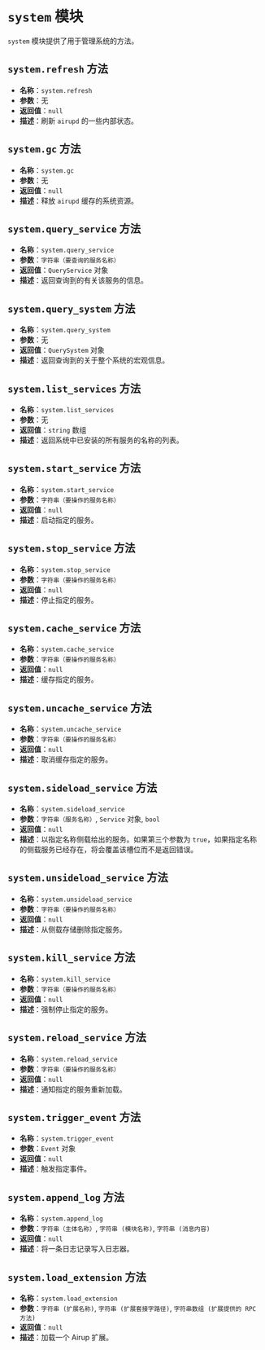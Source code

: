 # `system` 模块
`system` 模块提供了用于管理系统的方法。

## `system.refresh` 方法
- **名称**：`system.refresh`
- **参数**：无
- **返回值**：`null`
- **描述**：刷新 `airupd` 的一些内部状态。

## `system.gc` 方法
- **名称**：`system.gc`
- **参数**：无
- **返回值**：`null`
- **描述**：释放 `airupd` 缓存的系统资源。

## `system.query_service` 方法
- **名称**：`system.query_service`
- **参数**：`字符串（要查询的服务名称）`
- **返回值**：`QueryService` 对象
- **描述**：返回查询到的有关该服务的信息。

## `system.query_system` 方法
- **名称**：`system.query_system`
- **参数**：无
- **返回值**：`QuerySystem` 对象
- **描述**：返回查询到的关于整个系统的宏观信息。

## `system.list_services` 方法
- **名称**：`system.list_services`
- **参数**：无
- **返回值**：`string` 数组
- **描述**：返回系统中已安装的所有服务的名称的列表。

## `system.start_service` 方法
- **名称**：`system.start_service`
- **参数**：`字符串（要操作的服务名称）`
- **返回值**：`null`
- **描述**：启动指定的服务。

## `system.stop_service` 方法
- **名称**：`system.stop_service`
- **参数**：`字符串（要操作的服务名称）`
- **返回值**：`null`
- **描述**：停止指定的服务。

## `system.cache_service` 方法
- **名称**：`system.cache_service`
- **参数**：`字符串（要操作的服务名称）`
- **返回值**：`null`
- **描述**：缓存指定的服务。

## `system.uncache_service` 方法
- **名称**：`system.uncache_service`
- **参数**：`字符串（要操作的服务名称）`
- **返回值**：`null`
- **描述**：取消缓存指定的服务。

## `system.sideload_service` 方法
- **名称**：`system.sideload_service`
- **参数**：`字符串（服务名称）`, `Service` 对象, `bool`
- **返回值**：`null`
- **描述**：以指定名称侧载给出的服务。如果第三个参数为 `true`，如果指定名称的侧载服务已经存在，将会覆盖该槽位而不是返回错误。

## `system.unsideload_service` 方法
- **名称**：`system.unsideload_service`
- **参数**：`字符串（要操作的服务名称）`
- **返回值**：`null`
- **描述**：从侧载存储删除指定服务。

## `system.kill_service` 方法
- **名称**：`system.kill_service`
- **参数**：`字符串（要操作的服务名称）`
- **返回值**：`null`
- **描述**：强制停止指定的服务。

## `system.reload_service` 方法
- **名称**：`system.reload_service`
- **参数**：`字符串（要操作的服务名称）`
- **返回值**：`null`
- **描述**：通知指定的服务重新加载。

## `system.trigger_event` 方法
- **名称**：`system.trigger_event`
- **参数**：`Event` 对象
- **返回值**：`null`
- **描述**：触发指定事件。

## `system.append_log` 方法
- **名称**：`system.append_log`
- **参数**：`字符串（主体名称）`, `字符串 (模块名称)`, `字符串 (消息内容)`
- **返回值**：`null`
- **描述**：将一条日志记录写入日志器。

## `system.load_extension` 方法
- **名称**：`system.load_extension`
- **参数**：`字符串 (扩展名称)`, `字符串 (扩展套接字路径)`, `字符串数组 (扩展提供的 RPC 方法)`
- **返回值**：`null`
- **描述**：加载一个 Airup 扩展。
